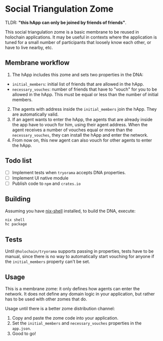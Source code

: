 # Social Triangulation Zome

TLDR: **"this hApp can only be joined by friends of friends"**.

This social triangulation zome is a basic membrane to be reused in holochain applications. It may be useful in contexts where the application is tuned for a small number of participants that loosely know each other, or have to live nearby, etc.

## Membrane workflow

1. The hApp includes this zome and sets two properties in the DNA:
* `initial_members`: initial list of friends that are allowed in the hApp.
* `necessary_vouches`: number of friends that have to "vouch" for you to be allowed in the hApp. This must be equal or less than the number of initial members.
2. The agents with address inside the `initial_members` join the hApp. They are automatically valid.
3. If an agent wants to enter the hApp, the agents that are already inside the app have to vouch for him, using their agent address. When the agent receives a number of vouches equal or more than the `necessary_vouches`, they can install the hApp and enter the network.
4. From now on, this new agent can also vouch for other agents to enter the hApp.

## Todo list

* [ ] Implement tests when `tryorama` accepts DNA properties.
* [ ] Implement UI native module
* [ ] Publish code to `npm` and `crates.io`

## Building

Assuming you have [nix-shell](https://developer.holochain.org/docs/install/) installed, to build the DNA, execute:

```bash
nix shell
hc package
```

## Tests

Until `@holochain/tryorama` supports passing in properties, tests have to be manual, since there is no way to automatically start vouching for anyone if the `initial_members` property can't be set.

## Usage

This is a membrane zome: it only defines how agents can enter the network. It does not define any domain logic in your application, but rather has to be used with other zomes that do.

Usage until there is a better zome distribution channel:

1. Copy and paste the zome code into your application.
2. Set the `initial_members` and `necessary_vouches` properties in the `app.json`.
3. Good to go!
